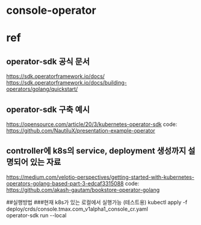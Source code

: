 # console-operator

# ref 
## operator-sdk 공식 문서 
https://sdk.operatorframework.io/docs/
https://sdk.operatorframework.io/docs/building-operators/golang/quickstart/

## operator-sdk 구축 예시 
https://opensource.com/article/20/3/kubernetes-operator-sdk
code: https://github.com/NautiluX/presentation-example-operator 

## controller에 k8s의 service, deployment 생성까지 설명되어 있는 자료 
https://medium.com/velotio-perspectives/getting-started-with-kubernetes-operators-golang-based-part-3-edcaf3315088
code: https://github.com/akash-gautam/bookstore-operator-golang

##실행방법
###현재 k8s가 있는 로컬에서 실행가능 (테스트용) 
kubectl apply -f deploy/crds/console.tmax.com_v1alpha1_console_cr.yaml        
operator-sdk run --local 

